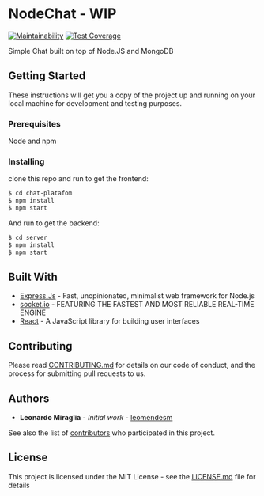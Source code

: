 # NodeChat - WIP
[![Maintainability](https://api.codeclimate.com/v1/badges/9a66b5f89ae3ee0c1b8c/maintainability)](https://codeclimate.com/github/leomendesm/nodechat/maintainability) [![Test Coverage](https://api.codeclimate.com/v1/badges/9a66b5f89ae3ee0c1b8c/test_coverage)](https://codeclimate.com/github/leomendesm/nodechat/test_coverage)

Simple Chat built on top of Node.JS and MongoDB

## Getting Started

These instructions will get you a copy of the project up and running on your local machine for development and testing purposes.

### Prerequisites

Node and npm

### Installing
clone this repo and run to get the frontend:

```sh
$ cd chat-platafom
$ npm install
$ npm start
```

And run to get the backend:

```sh
$ cd server
$ npm install
$ npm start
```

## Built With

* [Express.Js](http://expressjs.com) - Fast, unopinionated, minimalist web framework for Node.js
* [socket.io](https://socket.io/) - FEATURING THE FASTEST AND MOST RELIABLE REAL-TIME ENGINE
* [React](https://reactjs.org/) - A JavaScript library for building user interfaces


## Contributing

Please read [CONTRIBUTING.md](https://gist.github.com/PurpleBooth/b24679402957c63ec426) for details on our code of conduct, and the process for submitting pull requests to us.

## Authors

* **Leonardo Miraglia** - *Initial work* - [leomendesm](https://github.com/leomendesm)

See also the list of [contributors](https://github.com/leomendesm/nodechat/graphs/contributors) who participated in this project.

## License

This project is licensed under the MIT License - see the [LICENSE.md](LICENSE.md) file for details

